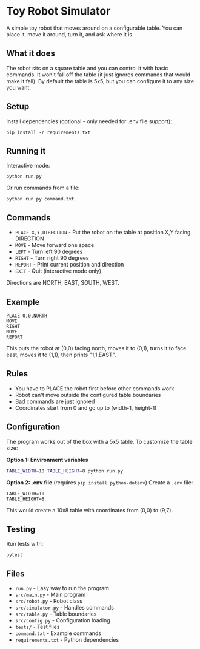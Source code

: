# Toy Robot Simulator

A simple toy robot that moves around on a configurable table. You can place it, move it around, turn it, and ask where it is.

## What it does

The robot sits on a square table and you can control it with basic commands. It won't fall off the table (it just ignores commands that would make it fall). By default the table is 5x5, but you can configure it to any size you want.

## Setup

Install dependencies (optional - only needed for .env file support):
```
pip install -r requirements.txt
```

## Running it

Interactive mode:
```
python run.py
```

Or run commands from a file:
```
python run.py command.txt
```
## Commands

- `PLACE X,Y,DIRECTION` - Put the robot on the table at position X,Y facing DIRECTION
- `MOVE` - Move forward one space
- `LEFT` - Turn left 90 degrees  
- `RIGHT` - Turn right 90 degrees
- `REPORT` - Print current position and direction
- `EXIT` - Quit (interactive mode only)

Directions are NORTH, EAST, SOUTH, WEST.

## Example

```
PLACE 0,0,NORTH
MOVE
RIGHT  
MOVE
REPORT
```

This puts the robot at (0,0) facing north, moves it to (0,1), turns it to face east, moves it to (1,1), then prints "1,1,EAST".

## Rules

- You have to PLACE the robot first before other commands work
- Robot can't move outside the configured table boundaries
- Bad commands are just ignored
- Coordinates start from 0 and go up to (width-1, height-1)

## Configuration

The program works out of the box with a 5x5 table. To customize the table size:

**Option 1: Environment variables**
```bash
TABLE_WIDTH=10 TABLE_HEIGHT=8 python run.py
```

**Option 2: .env file** (requires `pip install python-dotenv`)
Create a `.env` file:
```
TABLE_WIDTH=10
TABLE_HEIGHT=8
```

This would create a 10x8 table with coordinates from (0,0) to (9,7).

## Testing

Run tests with:
```
pytest
```

## Files

- `run.py` - Easy way to run the program
- `src/main.py` - Main program
- `src/robot.py` - Robot class  
- `src/simulator.py` - Handles commands
- `src/table.py` - Table boundaries
- `src/config.py` - Configuration loading
- `tests/` - Test files
- `command.txt` - Example commands
- `requirements.txt` - Python dependencies